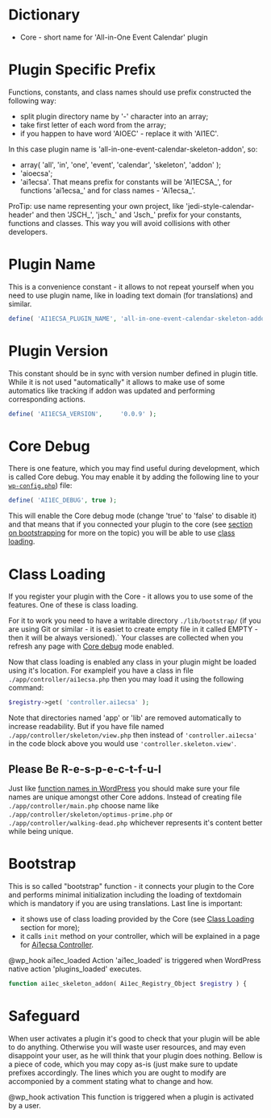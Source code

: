 Dictionary
==========
* Core - short name for 'All-in-One Event Calendar' plugin

Plugin Specific Prefix
======================
Functions, constants, and class names should use prefix constructed the
following way:
* split plugin directory name by '-' character into an array;
* take first letter of each word from the array;
* if you happen to have word 'AIOEC' - replace it with 'AI1EC'.

In this case plugin name is 'all-in-one-event-calendar-skeleton-addon', so:
* array( 'all', 'in', 'one', 'event', 'calendar', 'skeleton', 'addon' );
* 'aioecsa';
* 'ai1ecsa'.
That means prefix for constants will be 'AI1ECSA_', for functions 'ai1ecsa_'
and for class names - 'Ai1ecsa_'.

ProTip: use name representing your own project, like 'jedi-style-calendar-header'
and then 'JSCH_', 'jsch_' and 'Jsch_' prefix for your constants, functions and
classes. This way you will avoid collisions with other developers.

Plugin Name
===========
This is a convenience constant - it allows to not repeat yourself when you
need to use plugin name, like in loading text domain (for translations) and
similar.
```php
define( 'AI1ECSA_PLUGIN_NAME', 'all-in-one-event-calendar-skeleton-addon' );
```

Plugin Version
==============
This constant should be in sync with version number defined in plugin title.
While it is not used "automatically" it allows to make use of some automatics
like tracking if addon was updated and performing corresponding actions.
```php
define( 'AI1ECSA_VERSION',     '0.0.9' );
```

Core Debug
==========
There is one feature, which you may find useful during development, which is
called Core debug. You may enable it by adding the following line to your
[`wp-config.php`](http://codex.wordpress.org/Editing_wp-config.php)) file:
```php
define( 'AI1EC_DEBUG', true );
```
This will enable the Core debug mode (change 'true' to 'false' to disable it)
and that means that if you connected your plugin to the core (see
[section on bootstrapping](#bootstrap) for more on the topic) you will be able
to use [class loading](#class-loading).

Class Loading
=============
If you register your plugin with the Core - it allows you to use some of the
features. One of these is class loading.

For it to work you need to have a  writable directory `./lib/bootstrap/` (if
you are using Git or similar - it is easiet to create empty file in it called
EMPTY - then it will be always versioned).` Your classes are collected when
you refresh any page with [Core debug](#core-debug) mode enabled.

Now that class loading is enabled any class in your plugin might be loaded
using it's location.
For exampleif you have a class in file `./app/controller/ai1ecsa.php` then
you may load it using the following command:
```php
$registry->get( 'controller.ai1ecsa' );
```
Note that directories named 'app' or 'lib' are removed automatically to
increase readability. But if you have file named
`./app/controller/skeleton/view.php` then instead of `'controller.ai1ecsa'`
in the code block above you would use `'controller.skeleton.view'`.


Please Be R-e-s-p-e-c-t-f-u-l
-----------------------------
Just like [function names in WordPress](http://codex.wordpress.org/Writing_a_Plugin)
you should make sure your file names are unique amongst other Core addons.
Instead of creating file `./app/controller/main.php` choose name like
`./app/controller/skeleton/optimus-prime.php` or
`./app/controller/walking-dead.php` whichever represents it's content better
while being unique.

Bootstrap
=========
This is so called "bootstrap" function - it connects your plugin to the Core
and performs minimal initialization including the loading of textdomain which
is mandatory if you are using translations.
Last line is important:
* it shows use of class loading provided by the Core (see
[Class Loading](#class-loading) section for more);
* it calls `init` method on your controller, which will be explained in
a page for [Ai1ecsa Controller](ai1ecsa.md).

@wp_hook ai1ec_loaded Action 'ai1ec_loaded' is triggered when WordPress native
action 'plugins_loaded' executes.
```php
function ai1ec_skeleton_addon( Ai1ec_Registry_Object $registry ) {
```

Safeguard
=========
When user activates a plugin it's good to check that your plugin will be able
to do anything. Otherwise you will waste user resources, and may even
disappoint your user, as he will think that your plugin does nothing.
Bellow is a piece of code, which you may copy as-is (just make sure to update
prefixes accordingly. The lines which you are ought to modify are accomponied
by a comment stating what to change and how.

@wp_hook activation This function is triggered when a plugin is activated by
a user.